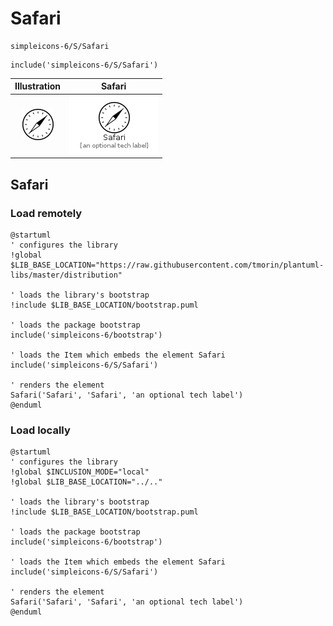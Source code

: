 # Safari


```text
simpleicons-6/S/Safari
```

```text
include('simpleicons-6/S/Safari')
```



| Illustration | Safari |
| :---: | :---: |
| ![illustration for Illustration](../../simpleicons-6/S/Safari.png) | ![illustration for Safari](../../simpleicons-6/S/Safari.Local.png) |




## Safari

### Load remotely
```plantuml
@startuml
' configures the library
!global $LIB_BASE_LOCATION="https://raw.githubusercontent.com/tmorin/plantuml-libs/master/distribution"

' loads the library's bootstrap
!include $LIB_BASE_LOCATION/bootstrap.puml

' loads the package bootstrap
include('simpleicons-6/bootstrap')

' loads the Item which embeds the element Safari
include('simpleicons-6/S/Safari')

' renders the element
Safari('Safari', 'Safari', 'an optional tech label')
@enduml
```

### Load locally
```plantuml
@startuml
' configures the library
!global $INCLUSION_MODE="local"
!global $LIB_BASE_LOCATION="../.."

' loads the library's bootstrap
!include $LIB_BASE_LOCATION/bootstrap.puml

' loads the package bootstrap
include('simpleicons-6/bootstrap')

' loads the Item which embeds the element Safari
include('simpleicons-6/S/Safari')

' renders the element
Safari('Safari', 'Safari', 'an optional tech label')
@enduml
```

